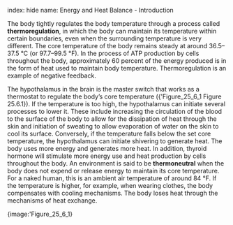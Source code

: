 index: hide
name: Energy and Heat Balance - Introduction

The body tightly regulates the body temperature through a process called  **thermoregulation**, in which the body can maintain its temperature within certain boundaries, even when the surrounding temperature is very different. The core temperature of the body remains steady at around 36.5–37.5 °C (or 97.7–99.5 °F). In the process of ATP production by cells throughout the body, approximately 60 percent of the energy produced is in the form of heat used to maintain body temperature. Thermoregulation is an example of negative feedback.

The hypothalamus in the brain is the master switch that works as a thermostat to regulate the body’s core temperature ({'Figure_25_6_1 Figure 25.6.1}). If the temperature is too high, the hypothalamus can initiate several processes to lower it. These include increasing the circulation of the blood to the surface of the body to allow for the dissipation of heat through the skin and initiation of sweating to allow evaporation of water on the skin to cool its surface. Conversely, if the temperature falls below the set core temperature, the hypothalamus can initiate shivering to generate heat. The body uses more energy and generates more heat. In addition, thyroid hormone will stimulate more energy use and heat production by cells throughout the body. An environment is said to be  **thermoneutral** when the body does not expend or release energy to maintain its core temperature. For a naked human, this is an ambient air temperature of around 84 °F. If the temperature is higher, for example, when wearing clothes, the body compensates with cooling mechanisms. The body loses heat through the mechanisms of heat exchange.


{image:'Figure_25_6_1}
        
